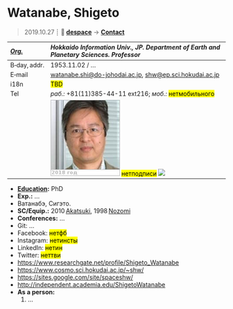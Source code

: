 # Watanabe, Shigeto
> 2019.10.27 ┊ **🚀 [despace](index.md)** → **[Contact](contact.md)**

|*[Org.](contact.md)*|*Hokkaido Information Univ., JP. Department of Earth and Planetary Sciences. Professor*|
|:--|:--|
|B‑day, addr.| 1953.11.02 / … |
|E‑mail| <watanabe.shi@do-johodai.ac.jp>, <shw@ep.sci.hokudai.ac.jp> |
|i18n| <mark>TBD</mark> |
|Tel| *раб.:* +81(11)385-44-11 ext216; *моб.:* <mark>нетмобильного</mark> |
|| [![](f/contact/w/watanabe_001_photo_thumb.jpg)](f/contact/w/watanabe_001_photo.jpg) <mark>нетподписи</mark> [![](f/contact//_001_sign_thumb.jpg)](f/contact//_001_sign.png) |

   - **[Education](edu.md):** PhD
   - **Exp.:** …
   - Ватанабэ, Сигэто.
   - **SC/Equip.:** 2010 [Akatsuki](akatsuki.md), 1998 [Nozomi](nozomi.md)
   - **Conferences:** …
   - Git: …
   - Facebook: <mark>нетфб</mark>
   - Instagram: <mark>нетинсты</mark>
   - LinkedIn: <mark>нетин</mark>
   - Twitter: <mark>неттви</mark>
   - <https://www.researchgate.net/profile/Shigeto_Watanabe>
   - <https://www.cosmo.sci.hokudai.ac.jp/~shw/>
   - <https://sites.google.com/site/spaceshw/>
   - <http://independent.academia.edu/ShigetoWatanabe>
   - **As a person:**
      1. …
